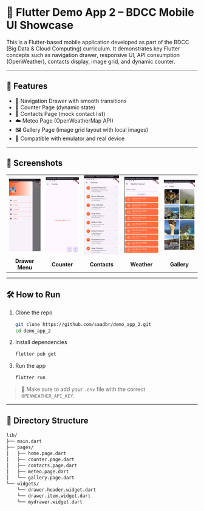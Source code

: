 # 📱 Flutter Demo App 2 – BDCC Mobile UI Showcase

This is a Flutter-based mobile application developed as part of the BDCC (Big Data & Cloud Computing) curriculum. It demonstrates key Flutter concepts such as navigation drawer, responsive UI, API consumption (OpenWeather), contacts display, image grid, and dynamic counter.

---

## 🧩 Features

- 🚀 Navigation Drawer with smooth transitions
- 🔢 Counter Page (dynamic state)
- 📇 Contacts Page (mock contact list)
- ☁️ Meteo Page (OpenWeatherMap API)
- 🖼️ Gallery Page (image grid layout with local images)
- 📱 Compatible with emulator and real device

---

## 📸 Screenshots

<table>
  <tr>
    <td><img src="assets/images/screenshots/menu.png" width="200"/></td>
    <td><img src="assets/images/screenshots/counter.png" width="200"/></td>
    <td><img src="assets/images/screenshots/contacts.png" width="200"/></td>
    <td><img src="assets/images/screenshots/weather.png" width="200"/></td>
    <td><img src="assets/images/screenshots/gallery.png" width="200"/></td>
  </tr>
  <tr>
    <td align="center"><b>Drawer Menu</b></td>
    <td align="center"><b>Counter</b></td>
    <td align="center"><b>Contacts</b></td>
    <td align="center"><b>Weather</b></td>
    <td align="center"><b>Gallery</b></td>
  </tr>
</table>

---

## 🛠️ How to Run

1. Clone the repo  
   ```bash
   git clone https://github.com/saadbr/demo_app_2.git
   cd demo_app_2
   ```

2. Install dependencies  
   ```bash
   flutter pub get
   ```

3. Run the app  
   ```bash
   flutter run
   ```

> 📝 Make sure to add your `.env` file with the correct `OPENWEATHER_API_KEY`.

---

## 📂 Directory Structure

```
lib/
├── main.dart
├── pages/
│   ├── home.page.dart
│   ├── counter.page.dart
│   ├── contacts.page.dart
│   ├── meteo.page.dart
│   └── gallery.page.dart
└── widgets/
    └── drawer.header.widget.dart
    └── drawer.item.widget.dart
    └── mydrawer.widget.dart
```
